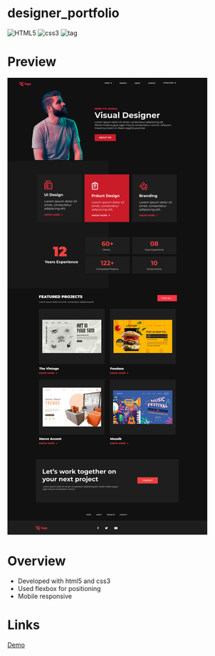 # designer_portfolio

![HTML5](https://img.shields.io/badge/HTML-5-red)
![css3](https://img.shields.io/badge/CSS-3-blue)
![tag](https://img.shields.io/badge/tag-v.0.1.1-yellow)

# Preview
![img](./images/15.png)



 <!-- Overview section  -->
 # Overview
 - Developed with html5 and css3
 - Used flexbox for positioning
 - Mobile responsive


# Links 
[Demo](https://amitkhairwal.github.io/designer_portfolio/)
